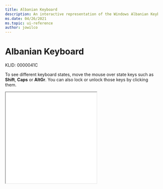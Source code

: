 ```yaml
---
title: Albanian Keyboard
description: An interactive representation of the Windows Albanian Keyboard. To see different keyboard states, click or move the mouse over the state keys.
ms.date: 04/26/2021
ms.topic: ui-reference
author: jowilco
---
```


# Albanian Keyboard

KLID: 0000041C

To see different keyboard states, move the mouse over state keys such as **Shift**, **Caps** or **AltGr**. You can also lock or unlock those keys by clicking them.

<iframe src="kbdal.html" height="300"></iframe>
